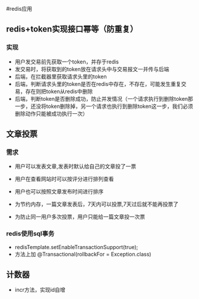 #redis应用

## redis+token实现接口幂等（防重复）
### 实现
 - 用户发交易前先获取一个token，并存于redis
 - 发交易时，将获取到的token放在请求头中与交易报文一并传与后端
 - 后端，在拦截器里获取请求头里的token
 - 后端，判断请求头里的token是否在redis中存在，不存在，可能发生重复交易，存在则把token从redis中删除
 - 后端，判断token是否删除成功，防止并发情况（一个请求执行到删除token那一步，还没将token删除掉，另一个请求也执行到删除token这一步，我们必须删除动作只能被成功执行一次）

## 文章投票
### 需求
 - 用户可以发表文章,发表时默认给自己的文章投了一票​
 
 - 用户在查看网站时可以按评分进行排列查看​

 - 用户也可以按照文章发布时间进行排序​

 - 为节约内存，一篇文章发表后，7天内可以投票,7天过后就不能再投票了​

 - 为防止同一用户多次投票，用户只能给一篇文章投一次票
 
### redis使用sql事务
 -  redisTemplate.setEnableTransactionSupport(true);
 -  方法上加 @Transactional(rollbackFor = Exception.class)
 
## 计数器
- incr方法，实现id自增